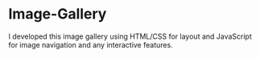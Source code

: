 # Image-Gallery
I developed this image gallery  using HTML/CSS for layout and JavaScript for image navigation and any interactive features.
